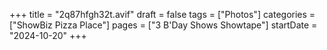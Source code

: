 +++
title = "2q87hfgh32t.avif"
draft = false
tags = ["Photos"]
categories = ["ShowBiz Pizza Place"]
pages = ["3 B'Day Shows Showtape"]
startDate = "2024-10-20"
+++
